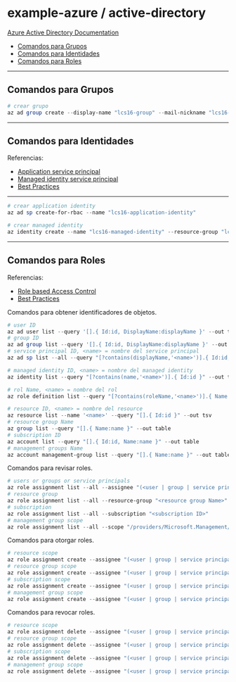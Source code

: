 # example-azure / active-directory

[Azure Active Directory Documentation](https://learn.microsoft.com/en-us/azure/active-directory)

- [Comandos para Grupos](#comandos-para-grupos)
- [Comandos para Identidades](#comandos-para-identidades)
- [Comandos para Roles](#comandos-para-roles)

---

## Comandos para Grupos

```powershell
# crear grupo
az ad group create --display-name "lcs16-group" --mail-nickname "lcs16-group" --description "lcs16-group"
```

---

## Comandos para Identidades

Referencias:

- [Application service principal](https://learn.microsoft.com/en-us/azure/active-directory/develop/app-objects-and-service-principals)
- [Managed identity service principal](https://learn.microsoft.com/en-us/azure/active-directory/managed-identities-azure-resources/overview)
- [Best Practices](https://learn.microsoft.com/en-us/azure/active-directory/managed-identities-azure-resources/managed-identity-best-practice-recommendations)

---

```powershell
# crear application identity
az ad sp create-for-rbac --name "lcs16-application-identity"
```

```powershell
# crear managed identity
az identity create --name "lcs16-managed-identity" --resource-group "lcs16-rg"
```

---

## Comandos para Roles

Referencias:

- [Role based Access Control](https://learn.microsoft.com/en-us/azure/role-based-access-control/)
- [Best Practices](https://learn.microsoft.com/en-us/azure/role-based-access-control/best-practices)

Comandos para obtener identificadores de objetos.

```powershell
# user ID
az ad user list --query '[].{ Id:id, DisplayName:displayName }' --out table
# group ID
az ad group list --query '[].{ Id:id, DisplayName:displayName }' --out table
# service principal ID, <name> = nombre del service principal
az ad sp list --all --query "[?contains(displayName,'<name>')].{ Id:id, DisplayName:displayName }" --out table

# managed identity ID, <name> = nombre del managed identity
az identity list --query "[?contains(name,'<name>')].{ Id:id }" --out tsv

# rol Name, <name> = nombre del rol
az role definition list --query "[?contains(roleName,'<name>')].{ Name:name, RoleName:roleName }" --out table

# resource ID, <name> = nombre del resource
az resource list --name '<name>' --query "[].{ Id:id }" --out tsv
# resource group Name
az group list --query "[].{ Name:name }" --out table
# subscription ID
az account list --query "[].{ Id:id, Name:name }" --out table
# management groups Name
az account management-group list --query "[].{ Name:name }" --out table
```

Comandos para revisar roles.

```powershell
# users or groups or service principals
az role assignment list --all --assignee "(<user | group | service principal) ID>"
# resource group
az role assignment list --all --resource-group "<resource group Name>"
# subscription
az role assignment list --all --subscription "<subscription ID>"
# management group scope
az role assignment list --all --scope "/providers/Microsoft.Management/managementGroups/<management group name>"
```

Comandos para otorgar roles.

```powershell
# resource scope
az role assignment create --assignee "(<user | group | service principal) ID>" --role "<role Name>" --scope "<resource ID>"
# resource group scope
az role assignment create --assignee "(<user | group | service principal) ID>" --role "<role Name>" --resource-group "<resource group Name>"
# subscription scope
az role assignment create --assignee "(<user | group | service principal) ID>" --role "<role Name>" --subscription "<subscription ID>"
# management group scope
az role assignment create --assignee "(<user | group | service principal) ID>" --role "<role Name>" --scope "/providers/Microsoft.Management/managementGroups/<management group Name>"
```

Comandos para revocar roles.

```powershell
# resource scope
az role assignment delete --assignee "(<user | group | service principal) ID>" --role "<role Name>" --scope "<resource ID>"
# resource group scope
az role assignment delete --assignee "(<user | group | service principal) ID>" --role "<role Name>" --resource-group "<resource group Name>"
# subscription scope
az role assignment delete --assignee "(<user | group | service principal) ID>" --role "<role Name>" --subscription "<subscription ID>"
# management group scope
az role assignment delete --assignee "(<user | group | service principal) ID>" --role "<role Name>" --scope "/providers/Microsoft.Management/managementGroups/<management group Name>"
```
